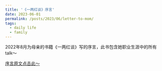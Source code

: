 ```yaml
---
title: '《一两红谈》序言'
date: 2023-06-01
permalink: /posts/2023/06/letter-to-mom/
tags:
  - daily life
  - family
---
```


2022年8月为母亲的书籍《一两红谈》写的序言，此书包含她职业生涯中的所有talk～

[序言原文点击此～](https://jyrao.github.io/files/letter_to_mom.pdf)